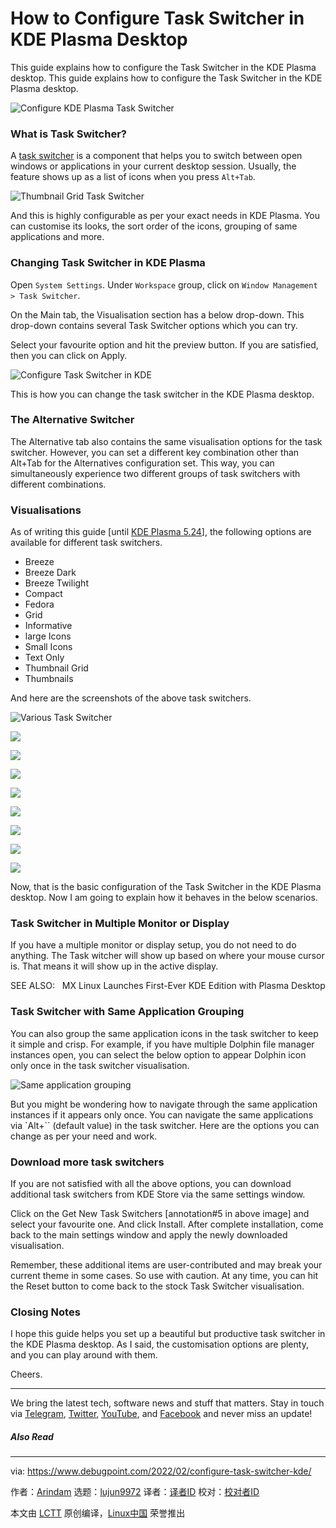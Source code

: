 [#]: subject: "How to Configure Task Switcher in KDE Plasma Desktop"
[#]: via: "https://www.debugpoint.com/2022/02/configure-task-switcher-kde/"
[#]: author: "Arindam https://www.debugpoint.com/author/admin1/"
[#]: collector: "lujun9972"
[#]: translator: " "
[#]: reviewer: " "
[#]: publisher: " "
[#]: url: " "

How to Configure Task Switcher in KDE Plasma Desktop
======
This guide explains how to configure the Task Switcher in the KDE Plasma
desktop.
This guide explains how to configure the Task Switcher in the KDE Plasma desktop.

![Configure KDE Plasma Task Switcher][1]

### What is Task Switcher?

A [task switcher][2] is a component that helps you to switch between open windows or applications in your current desktop session. Usually, the feature shows up as a list of icons when you press `Alt+Tab`.

![Thumbnail Grid Task Switcher][3]

And this is highly configurable as per your exact needs in KDE Plasma. You can customise its looks, the sort order of the icons, grouping of same applications and more.

### Changing Task Switcher in KDE Plasma

Open `System Settings`. Under `Workspace` group, click on `Window Management > Task Switcher`.

On the Main tab, the Visualisation section has a below drop-down. This drop-down contains several Task Switcher options which you can try.

Select your favourite option and hit the preview button. If you are satisfied, then you can click on Apply.

![Configure Task Switcher in KDE][4]

This is how you can change the task switcher in the KDE Plasma desktop.

### The Alternative Switcher

The Alternative tab also contains the same visualisation options for the task switcher. However, you can set a different key combination other than Alt+Tab for the Alternatives configuration set. This way, you can simultaneously experience two different groups of task switchers with different combinations.

### Visualisations

As of writing this guide [until [KDE Plasma 5.24][5]], the following options are available for different task switchers.

  * Breeze
  * Breeze Dark
  * Breeze Twilight
  * Compact
  * Fedora
  * Grid
  * Informative
  * large Icons
  * Small Icons
  * Text Only
  * Thumbnail Grid
  * Thumbnails



And here are the screenshots of the above task switchers.

![Various Task Switcher][6]

![][7]

![][8]

![][9]

![][10]

![][11]

![][12]

![][13]

![][14]

Now, that is the basic configuration of the Task Switcher in the KDE Plasma desktop. Now I am going to explain how it behaves in the below scenarios.

### Task Switcher in Multiple Monitor or Display

If you have a multiple monitor or display setup, you do not need to do anything. The Task witcher will show up based on where your mouse cursor is. That means it will show up in the active display.

[][15]

SEE ALSO:   MX Linux Launches First-Ever KDE Edition with Plasma Desktop

### Task Switcher with Same Application Grouping

You can also group the same application icons in the task switcher to keep it simple and crisp. For example, if you have multiple Dolphin file manager instances open, you can select the below option to appear Dolphin icon only once in the task switcher visualisation.

![Same application grouping][16]

But you might be wondering how to navigate through the same application instances if it appears only once. You can navigate the same applications via `Alt+`` (default value) in the task switcher. Here are the options you can change as per your need and work.

### Download more task switchers

If you are not satisfied with all the above options, you can download additional task switchers from KDE Store via the same settings window.

Click on the Get New Task Switchers [annotation#5 in above image] and select your favourite one. And click Install. After complete installation, come back to the main settings window and apply the newly downloaded visualisation.

Remember, these additional items are user-contributed and may break your current theme in some cases. So use with caution. At any time, you can hit the Reset button to come back to the stock Task Switcher visualisation.

### Closing Notes

I hope this guide helps you set up a beautiful but productive task switcher in the KDE Plasma desktop. As I said, the customisation options are plenty, and you can play around with them.

Cheers.

* * *

We bring the latest tech, software news and stuff that matters. Stay in touch via [Telegram][17], [Twitter][18], [YouTube][19], and [Facebook][20] and never miss an update!

##### Also Read

--------------------------------------------------------------------------------

via: https://www.debugpoint.com/2022/02/configure-task-switcher-kde/

作者：[Arindam][a]
选题：[lujun9972][b]
译者：[译者ID](https://github.com/译者ID)
校对：[校对者ID](https://github.com/校对者ID)

本文由 [LCTT](https://github.com/LCTT/TranslateProject) 原创编译，[Linux中国](https://linux.cn/) 荣誉推出

[a]: https://www.debugpoint.com/author/admin1/
[b]: https://github.com/lujun9972
[1]: https://www.debugpoint.com/wp-content/uploads/2022/02/kdetaskw1-1024x576.jpg
[2]: https://docs.kde.org/trunk5/en/kwin/kcontrol/kwintabbox/index.html
[3]: https://www.debugpoint.com/wp-content/uploads/2022/02/Thumbnail-Grid-1024x177.jpg
[4]: https://www.debugpoint.com/wp-content/uploads/2022/02/Configure-Task-Switcher-in-KDE-1024x652.jpg
[5]: https://www.debugpoint.com/2022/01/kde-plasma-5-24/
[6]: https://www.debugpoint.com/wp-content/uploads/2022/02/Thumbnails-150x150.jpg
[7]: https://www.debugpoint.com/wp-content/uploads/2022/02/Thumbnail-Grid-150x150.jpg
[8]: https://www.debugpoint.com/wp-content/uploads/2022/02/Text-Only-150x150.jpg
[9]: https://www.debugpoint.com/wp-content/uploads/2022/02/Small-Icons-150x108.jpg
[10]: https://www.debugpoint.com/wp-content/uploads/2022/02/Large-Icons-150x150.jpg
[11]: https://www.debugpoint.com/wp-content/uploads/2022/02/Informative-150x150.jpg
[12]: https://www.debugpoint.com/wp-content/uploads/2022/02/Grid-Task-Switcher-150x150.jpg
[13]: https://www.debugpoint.com/wp-content/uploads/2022/02/Compact-Task-Switcher-150x150.jpg
[14]: https://www.debugpoint.com/wp-content/uploads/2022/02/Breeze-Task-Switcher-150x150.jpg
[15]: https://www.debugpoint.com/2020/08/mx-linux-kde-edition-19-2/
[16]: https://www.debugpoint.com/wp-content/uploads/2022/02/Same-application-grouping.jpg
[17]: https://t.me/debugpoint
[18]: https://twitter.com/DebugPoint
[19]: https://www.youtube.com/c/debugpoint?sub_confirmation=1
[20]: https://facebook.com/DebugPoint
